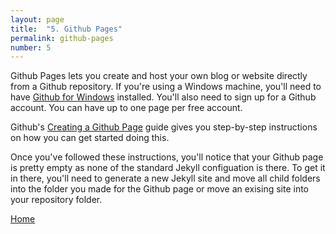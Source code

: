 ```yaml
---
layout: page
title:  "5. Github Pages"
permalink: github-pages
number: 5
---
```

Github Pages lets you create and host your own blog or website directly from a Github repository. If you're using a Windows machine, you'll need to have [Github for Windows](https://desktop.github.com/) installed. You'll also need to sign up for a Github account. You can have up to one page per free account.

Github's [Creating a Github Page](https://pages.github.com/) guide gives you step-by-step instructions on how you can get started doing this.

Once you've followed these instructions, you'll notice that your Github page is pretty empty as none of the standard Jekyll configuation is there. To get it in there, you'll need to generate a new Jekyll site and move all child folders into the folder you made for the Github page or move an exising site into your repository folder. 

[Home](/)